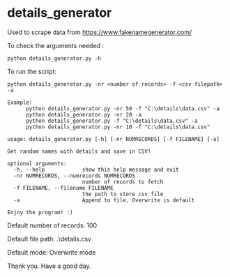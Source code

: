 # details_generator
Used to scrape data from https://www.fakenamegenerator.com/

To check the arguments needed :

```
python details_generator.py -h
```

To run the script:
```
python details_generator.py -nr <number of records> -f <csv filepath> -a

Example: 
      python details_generator.py -nr 50 -f "C:\details\data.csv" -a
      python details_generator.py -nr 20 -a
      python details_generator.py -f "C:\details\data.csv" -a
      python details_generator.py -nr 10 -f "C:\details\data.csv"

usage: details_generator.py [-h] [-nr NUMRECORDS] [-f FILENAME] [-a]

Get random names with details and save in CSV!

optional arguments:
  -h, --help            show this help message and exit
  -nr NUMRECORDS, --numrecords NUMRECORDS
                        number of records to fetch
  -f FILENAME, --filename FILENAME
                        the path to store csv file
  -a                    Append to file, Overwrite is default

Enjoy the program! :)

```

Default number of records: 100

Default file path: .\details.csv

Default mode: Overwrite mode


Thank you. Have a good day.
